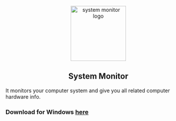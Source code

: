 <p align="center"><a href="https://github.com/purveshmakode24/system-monitor/releases" target="_blank" rel="noopener noreferrer"><img width="150" src="/assets/icons/win/icon.ico" alt="system monitor logo"></a></p>

<h2 align="center">System Monitor</h2>
 
It monitors your computer system and give you all related computer hardware info. 


### Download for Windows [here](https://github.com/purveshmakode24/system-monitor/releases)
